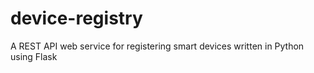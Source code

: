 # device-registry
A REST API web service for registering smart devices written in Python using Flask
